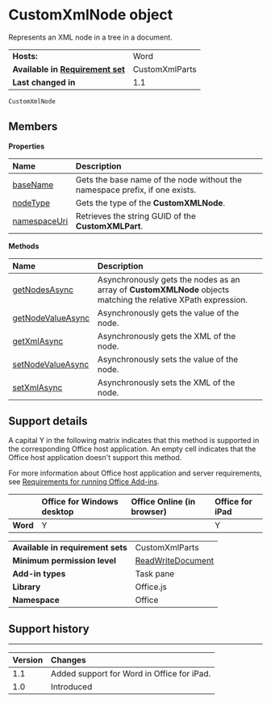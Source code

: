 
# CustomXmlNode object
Represents an XML node in a tree in a document.

|||
|:-----|:-----|
|**Hosts:**|Word|
|**Available in [Requirement set](http://msdn.microsoft.com/library/6b6702f2-b0a5-46ab-a356-8dda897ca8ae%28Office.15%29.aspx)**|CustomXmlParts|
|**Last changed in**|1.1|

```js
CustomXmlNode
```


## Members


**Properties**


|**Name**|**Description**|
|:-----|:-----|
|[baseName](../../reference/shared/customxmlnode.basename.md)|Gets the base name of the node without the namespace prefix, if one exists.|
|[nodeType](../../reference/shared/customxmlnode.nodetype.md)|Gets the type of the  **CustomXMLNode**.|
|[namespaceUri](../../reference/shared/customxmlnode.namespaceuri.md)|Retrieves the string GUID of the  **CustomXMLPart**.|

**Methods**


|**Name**|**Description**|
|:-----|:-----|
|[getNodesAsync](../../reference/shared/customxmlnode.getnodesasync.md)|Asynchronously gets the nodes as an array of  **CustomXMLNode** objects matching the relative XPath expression.|
|[getNodeValueAsync](../../reference/shared/customxmlnode.getnodevalueasync.md)|Asynchronously gets the value of the node.|
|[getXmlAsync](../../reference/shared/customxmlnode.getxmlasync.md)|Asynchronously gets the XML of the node.|
|[setNodeValueAsync](../../reference/shared/customxmlnode.setnodevalueasync.md)|Asynchronously sets the value of the node.|
|[setXmlAsync](../../reference/shared/customxmlnode.setxmlasync.md)|Asynchronously sets the XML of the node.|

## Support details


A capital Y in the following matrix indicates that this method is supported in the corresponding Office host application. An empty cell indicates that the Office host application doesn't support this method.

For more information about Office host application and server requirements, see [Requirements for running Office Add-ins](../../docs/overview/requirements-for-running-office-add-ins.md).


||**Office for Windows desktop**|**Office Online (in browser)**|**Office for iPad**|
|:-----|:-----|:-----|:-----|
|**Word**|Y||Y|

|||
|:-----|:-----|
|**Available in requirement sets**|CustomXmlParts|
|**Minimum permission level**|[ReadWriteDocument](http://msdn.microsoft.com/library/da2efadc-4ebf-45fe-be39-397ac1eb1dbd%28Office.15%29.aspx)|
|**Add-in types**|Task pane|
|**Library**|Office.js|
|**Namespace**|Office|

## Support history



****


|**Version**|**Changes**|
|:-----|:-----|
|1.1|Added support for Word in Office for iPad.|
|1.0|Introduced|
